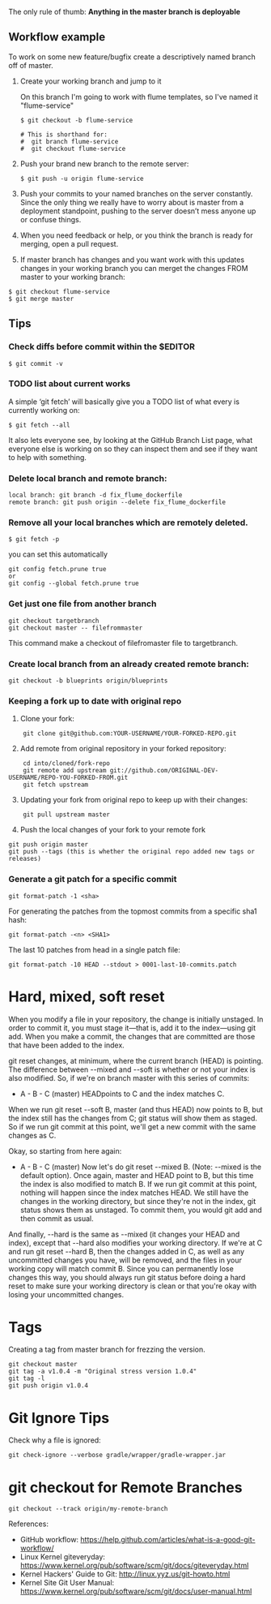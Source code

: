 The only rule of thumb: **Anything in the master branch is deployable**

## Workflow example

To work on some new feature/bugfix create a descriptively named branch off of master.

1. Create your working branch and jump to it

   On this branch I'm going to work with flume templates, so I've named it "flume-service"

   ```
   $ git checkout -b flume-service

   # This is shorthand for:
   #  git branch flume-service
   #  git checkout flume-service
   ```

2. Push your brand new branch to the remote server:

   ```
   $ git push -u origin flume-service
   ```

3. Push your commits to your named branches on the server constantly. Since the
  only thing we really have to worry about is master from a deployment
  standpoint, pushing to the server doesn’t mess anyone up or confuse things.

4. When you need feedback or help, or you think the branch is ready for merging,
  open a pull request.

5. If master branch has changes and you want work with this updates changes in
  your working branch you can merget the changes FROM master to your working branch:

```
$ git checkout flume-service
$ git merge master
```

## Tips

### Check diffs before commit within the $EDITOR
```
$ git commit -v
```

### TODO list about current works

A simple ‘git fetch’ will basically give you a TODO list of what every is currently working on:

```
$ git fetch --all
```
It also lets everyone see, by looking at the GitHub Branch List page, what
everyone else is working on so they can inspect them and see if they want to
help with something.

### Delete local branch and remote branch:

```
local branch: git branch -d fix_flume_dockerfile
remote branch: git push origin --delete fix_flume_dockerfile
```

### Remove all your local branches which are remotely deleted.
```
$ git fetch -p
```
you can set this automatically

```
git config fetch.prune true
or
git config --global fetch.prune true
```

### Get just one file from another branch
```
git checkout targetbranch
git checkout master -- filefrommaster
```
This command make a checkout of filefromaster file to targetbranch.

### Create local branch from an already created remote branch:
```
git checkout -b blueprints origin/blueprints
```
### Keeping a fork up to date with original repo

1. Clone your fork:

```
    git clone git@github.com:YOUR-USERNAME/YOUR-FORKED-REPO.git
```

2. Add remote from original repository in your forked repository: 

```
    cd into/cloned/fork-repo
    git remote add upstream git://github.com/ORIGINAL-DEV-USERNAME/REPO-YOU-FORKED-FROM.git
    git fetch upstream
```

3. Updating your fork from original repo to keep up with their changes:

```
    git pull upstream master
```

4. Push the local changes of your fork to your remote fork

```
git push origin master
git push --tags (this is whether the original repo added new tags or releases)
```

### Generate a git patch for a specific commit

```
git format-patch -1 <sha>

```

For generating the patches from the topmost commits from a specific sha1 hash:

```
git format-patch -<n> <SHA1>
```

The last 10 patches from head in a single patch file:

```
git format-patch -10 HEAD --stdout > 0001-last-10-commits.patch
```
# Hard, mixed, soft reset

When you modify a file in your repository, the change is initially unstaged. In
order to commit it, you must stage it—that is, add it to the index—using git
add. When you make a commit, the changes that are committed are those that have
been added to the index.

git reset changes, at minimum, where the current branch (HEAD) is pointing. The
difference between --mixed and --soft is whether or not your index is also
modified. So, if we're on branch  master with this series of commits:

- A - B - C (master)
HEADpoints to C and the index matches C.

When we run git reset --soft B, master (and thus HEAD) now points to B, but the
index still has the changes from C; git status will show them as staged. So if
we run git commit at this point, we'll get a new commit with the same changes
as C.

Okay, so starting from here again:

- A - B - C (master)
Now let's do git reset --mixed B. (Note: --mixed is the default option). Once
again, master and HEAD point to B, but this time the index is also modified to
match B. If we run git commit at this point, nothing will happen since the
index matches HEAD. We still have the changes in the working directory, but
since they're not in the index, git status shows them as unstaged. To commit
them, you would git add and then commit as usual.

And finally, --hard is the same as --mixed (it changes your HEAD and index),
except that --hard also modifies your working directory. If we're at C and run
git reset --hard B, then the changes added in C, as well as any uncommitted
changes you have, will be removed, and the files in your working copy will
match commit B. Since you can permanently lose changes this way, you should
always run git status before doing a hard reset to make sure your working
directory is clean or that you're okay with losing your uncommitted changes.

# Tags

Creating a tag from master branch for frezzing the version.

```
git checkout master
git tag -a v1.0.4 -m "Original stress version 1.0.4"
git tag -l
git push origin v1.0.4
```

# Git Ignore Tips

Check why a file is ignored:

```
git check-ignore --verbose gradle/wrapper/gradle-wrapper.jar
```
# git checkout for Remote Branches
```
git checkout --track origin/my-remote-branch
```


References:
* GitHub workflow: https://help.github.com/articles/what-is-a-good-git-workflow/
* Linux Kernel giteveryday: https://www.kernel.org/pub/software/scm/git/docs/giteveryday.html
* Kernel Hackers' Guide to Git: http://linux.yyz.us/git-howto.html
* Kernel Site Git User Manual: https://www.kernel.org/pub/software/scm/git/docs/user-manual.html

